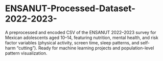# ENSANUT-Processed-Dataset-2022-2023-
A preprocessed and encoded CSV of the ENSANUT 2022–2023 survey for Mexican adolescents aged 10–14, featuring nutrition, mental health, and risk factor variables (physical activity, screen time, sleep patterns, and self-harm “cutting”). Ready for machine learning projects and population-level pattern visualization.
